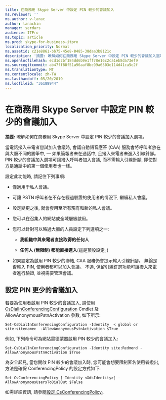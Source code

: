 ```yaml
---
title: 在商務用 Skype Server 中設定 PIN 較少的會議加入
ms.reviewer: ''
ms.author: v-lanac
author: lanachin
manager: serdars
audience: ITPro
ms.topic: article
ms.prod: skype-for-business-itpro
localization_priority: Normal
ms.assetid: c21e8861-bb75-45e8-8485-38daa3b8121c
description: '摘要: 瞭解如何在商務用 Skype Server 中設定 PIN 較少的會議加入選項。'
ms.openlocfilehash: ecd1d2bf184dd6b9e1ff78e16c2ca1eb8da73ef9
ms.sourcegitcommit: ab47ff88f51a96aaf8bc99a6303e114d41ca5c2f
ms.translationtype: MT
ms.contentlocale: zh-TW
ms.lasthandoff: 05/20/2019
ms.locfileid: "36188944"
---
```

# <a name="configure-pin-less-meeting-join-in-skype-for-business-server"></a>在商務用 Skype Server 中設定 PIN 較少的會議加入
 
**摘要:** 瞭解如何在商務用 Skype Server 中設定 PIN 較少的會議加入選項。
  
當電話撥入來電者嘗試加入會議時, 會議自動語音應答 (CAA) 服務會將呼叫者放在與大廳不同的觸筆中, &#x2014; 如果簡報者未在通話中, 且撥入來電者未進入引線針腳。 PIN 較少的會議加入選項可讓撥入呼叫者加入會議, 而不需輸入引線針腳, 即使對方是通話中的第一個使用者也一樣。 
  
設定此功能時, 請記住下列事項:
  
- 僅適用于私人會議。
    
- 可讓 PSTN 呼叫者在不存在經過驗證的使用者的情況下, 繼續私人會議。
    
- 設定變更之後, 就會套用至所有現有和新的私人會議。
    
- 您可以在召集人的網站或全域層級啟用。
    
- 您可以針對可以略過大廳的人員設定下列選項之一: 
    
  - **我組織中與來電者直接取得的任何人**
    
  - **任何人 (無限制) 都能直接進入**(這是預設設定。)
    
- 如果設定為啟用 PIN 較少的聯結, CAA 服務仍會提示輸入引線針腳。 無論是否輸入 PIN, 使用者都可以加入會議。 不過, 保留引線釘選功能可讓撥入來電者進行驗證, 並視需要管理會議。
    
## <a name="configure-pin-less-meeting-join"></a>設定 PIN 更少的會議加入

若要為使用者啟用 PIN 較少的會議加入, 請使用[CsDialInConferencingConfiguration](https://docs.microsoft.com/powershell/module/skype/set-csdialinconferencingconfiguration?view=skype-ps) Cmdlet 及 AllowAnonymousPstnActivation 參數, 如下所示:
  
```
Set-CsDialInConferencingConfiguration -Identity  < global or site:sitename>  -AllowAnonymousPstnActivation $True
```

例如, 下列命令可為網站雷德蒙器啟用 PIN 較少的會議加入:
  
```
Set-CsDialInConferencingConfiguration -Identity site:Redmond -AllowAnonymousPstnActivation $True
```

為安全起見, 當您開啟 PIN 較少的會議加入時, 您可能會想要限制匿名使用者撥出, 方法是確保 ConferencingPolicy 的設定方式如下:
  
```
Set-CsConferencingPolicy [-Identity <XdsIdentity>] -AllowAnonymousUsersToDialOut $False
```

如需詳細資訊, 請參閱[設定 CsConferencingPolicy](https://docs.microsoft.com/powershell/module/skype/set-csconferencingpolicy?view=skype-ps)。
  

